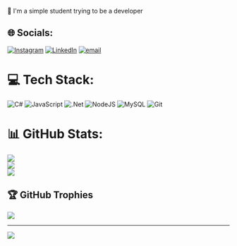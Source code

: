 🔭 I'm a simple student trying to be a developer 


## 🌐 Socials:
[![Instagram](https://img.shields.io/badge/Instagram-%23E4405F.svg?logo=Instagram&logoColor=white)](https://instagram.com/g.guedert) [![LinkedIn](https://img.shields.io/badge/LinkedIn-%230077B5.svg?logo=linkedin&logoColor=white)](https://linkedin.com/in/guilhermeguedert) [![email](https://img.shields.io/badge/Email-D14836?logo=gmail&logoColor=white)](mailto:guilhermeguedert.dev@gmail.com) 

# 💻 Tech Stack:
![C#](https://img.shields.io/badge/c%23-%23239120.svg?style=for-the-badge&logo=csharp&logoColor=white) ![JavaScript](https://img.shields.io/badge/javascript-%23323330.svg?style=for-the-badge&logo=javascript&logoColor=%23F7DF1E) ![.Net](https://img.shields.io/badge/.NET-5C2D91?style=for-the-badge&logo=.net&logoColor=white) ![NodeJS](https://img.shields.io/badge/node.js-6DA55F?style=for-the-badge&logo=node.js&logoColor=white) ![MySQL](https://img.shields.io/badge/mysql-4479A1.svg?style=for-the-badge&logo=mysql&logoColor=white) ![Git](https://img.shields.io/badge/git-%23F05033.svg?style=for-the-badge&logo=git&logoColor=white)
# 📊 GitHub Stats:
![](https://github-readme-stats.vercel.app/api?username=guedertt&theme=dark&hide_border=false&include_all_commits=false&count_private=false)<br/>
![](https://github-readme-streak-stats.herokuapp.com/?user=guedertt&theme=dark&hide_border=false)<br/>
![](https://github-readme-stats.vercel.app/api/top-langs/?username=guedertt&theme=dark&hide_border=false&include_all_commits=false&count_private=false&layout=compact)

## 🏆 GitHub Trophies
![](https://github-profile-trophy.vercel.app/?username=guedertt&theme=radical&no-frame=false&no-bg=true&margin-w=4)

---
[![](https://visitcount.itsvg.in/api?id=guedertt&icon=0&color=0)](https://visitcount.itsvg.in)

<!-- Proudly created with GPRM ( https://gprm.itsvg.in ) -->
